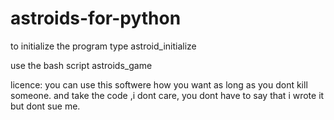 # astroids-for-python

to initialize the program type astroid_initialize

use the bash script astroids_game

licence:
you can use this softwere how you want as long as you dont kill someone. and take the code ,i dont care, you dont have to say that i wrote it but dont sue me.
